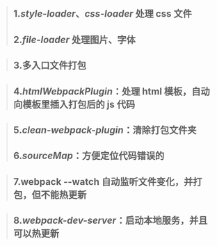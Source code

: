 > ## 1._style-loader_、_css-loader_ 处理 css 文件
>
> ## 2._file-loader_ 处理图片、字体

> ## 3.多入口文件打包

> ## 4._htmlWebpackPlugin_：处理 html 模板，自动向模板里插入打包后的 js 代码

> ## 5._clean-webpack-plugin_：清除打包文件夹
>
> ## 6._sourceMap_：方便定位代码错误的

> ## 7.webpack --watch 自动监听文件变化，并打包，但不能热更新

> ## 8._webpack-dev-server_：启动本地服务，并且可以热更新
